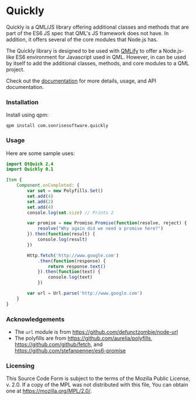 Quickly
=======

Quickly is a QML/JS library offering additional classes and methods that are part of the ES6 JS spec that QML's JS framework does not have. In addition, it offers several of the core modules that Node.js has.

The Quickly library is designed to be used with [QMLify](https://www.npmjs.com/package/qmlify) to offer a Node.js-like ES6 environment for Javascript used in QML. However, in can be used by itself to add the additional classes, methods, and core modules to a QML project.

Check out the [documentation](http://quickly.readthedocs.org/en/latest/) for more details, usage, and API documentation.

### Installation

Install using qpm:

    qpm install com.sonrisesoftware.quickly

### Usage

Here are some sample uses:

```qml
import QtQuick 2.4
import Quickly 0.1

Item {
    Component.onCompleted: {
        var set = new Polyfills.Set()
        set.add(4)
        set.add(2)
        set.add(4)
        console.log(set.size) // Prints 2

        var promise = new Promise.Promise(function(resolve, reject) {
            resolve("Why again did we need a promise here?")
        }).then(function(result) {
            console.log(result)
        })

        Http.fetch('http://www.google.com')
            .then(function(response) {
                return response.text()
            }).then(function(text) {
                console.log(text)
            })

        var url = Url.parse('http://www.google.com')
    }
}
```

### Acknowledgements

  * The `url` module is from https://github.com/defunctzombie/node-url
  * The polyfills are from https://github.com/aurelia/polyfills, https://github.com/github/fetch, and https://github.com/stefanpenner/es6-promise

### Licensing

This Source Code Form is subject to the terms of the Mozilla Public License, v. 2.0. If a copy of the MPL was not distributed with this file, You can obtain one at https://mozilla.org/MPL/2.0/.
